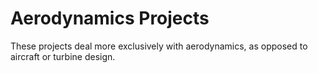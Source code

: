 # Aerodynamics Projects

These projects deal more exclusively with aerodynamics, as opposed to aircraft or turbine design. 

[]()
